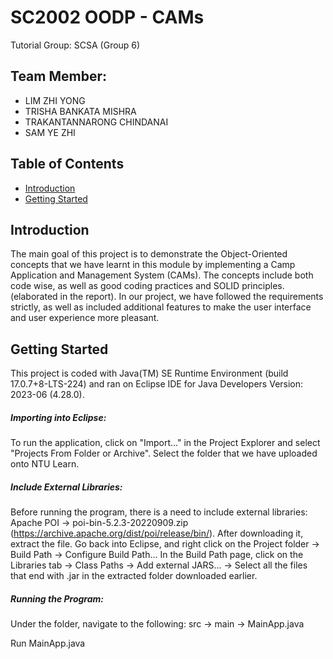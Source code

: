 # SC2002 OODP - CAMs
Tutorial Group: SCSA (Group 6)

## Team Member:
- LIM ZHI YONG
- TRISHA BANKATA MISHRA
- TRAKANTANNARONG CHINDANAI
- SAM YE ZHI


## Table of Contents

- [Introduction](#introduction)
- [Getting Started](#getting-started)

## Introduction

The main goal of this project is to demonstrate the Object-Oriented concepts that we have learnt in this module by implementing a Camp Application and Management System (CAMs).
The concepts include both code wise, as well as good coding practices and SOLID principles. (elaborated in the report). 
In our project, we have followed the requirements strictly, as well as included additional features to make the user interface and user experience more pleasant.

## Getting Started

This project is coded with Java(TM) SE Runtime Environment (build 17.0.7+8-LTS-224) and ran on Eclipse IDE for Java Developers Version: 2023-06 (4.28.0).

##### Importing into Eclipse:
To run the application, click on "Import..." in the Project Explorer and select "Projects From Folder or Archive".
Select the folder that we have uploaded onto NTU Learn.

##### Include External Libraries:
Before running the program, there is a need to include external libraries: Apache POI -> poi-bin-5.2.3-20220909.zip (https://archive.apache.org/dist/poi/release/bin/).
After downloading it, extract the file. 
Go back into Eclipse, and right click on the Project folder -> Build Path -> Configure Build Path...
In the Build Path page, click on the Libraries tab -> Class Paths -> Add external JARS... -> Select all the files that end with .jar in the extracted folder downloaded earlier.

##### Running the Program:
Under the folder, navigate to the following:
src -> main -> MainApp.java

Run MainApp.java


